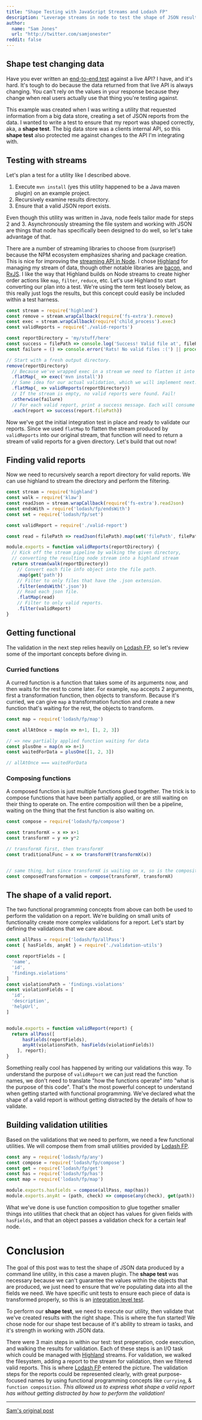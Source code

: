 ```yaml
---
title: "Shape Testing with JavaScript Streams and Lodash FP"
description: "Leverage streams in node to test the shape of JSON results. Test against objects whose values change with functional programming!"
author:
  name: "Sam Jones"
  url: "http://twitter.com/samjonester"
reddit: false
---
```


## Shape test changing data

Have you ever written an [end-to-end test][test-pyramid] against a live API? I have, and it's hard. It's tough to do because the data returned from that live API is always changing. You can't rely on the values in your response because they change when real users actually use that thing you're testing against.

This example was created when I was writing a utility that requested information from a big data store, creating a set of JSON reports from the data. I wanted to write a test to ensure that my report was shaped correctly, aka, a **shape test**. The big data store was a clients internal API, so this **shape test** also protected me against changes to the API I'm integrating with.

## Testing with streams

Let's plan a test for a utility like I described above.

1. Execute `mvn install` (yes this utility happened to be a Java maven plugin) on an example project.
2. Recursively examine results directory.
3. Ensure that a valid JSON report exists.

Even though this utility was written in Java, node feels tailor made for steps 2 and 3. Asynchronously streaming the file system and working with JSON are things that node has specifically been designed to do well, so let's take advantage of that.

There are a number of streaming libraries to choose from (surprise!) because the NPM ecosystem emphasizes sharing and package creation. This is nice for improving the [streaming API in Node][node-streams]. I chose [Highland][highland-js] for managing my stream of data, though other notable libraries are [bacon][bacon-js], and [RxJS][rxjs]. I like the way that Highland builds on Node streams to create higher order actions like `map`, `filter`, `reduce`, etc. Let's use Highland to start converting our plan into a test. We're using the term test loosely below, as this really just logs the results, but this concept could easily be included within a test harness.

``` javascript
const stream = require('highland')
const remove = stream.wrapCallback(require('fs-extra').remove)
const exec = stream.wrapCallback(require('child_process').exec)
const validReports = require('./valid-reports')

const reportDirectory = 'my/stuff/here'
const success = filePath => console.log('Success! Valid file at', filePath)
const failure = () => console.error('Rats! No valid files :(') || process.exit(1)

// Start with a fresh output directory.
remove(reportDirectory)
  // Because we've wrapped exec in a stream we need to flatten it into our original stream.
  .flatMap(_ => exec('mvn install'))
  // Same idea for our actual validation, which we will implement next.
  .flatMap(_ => validReports(reportDirectory))
  // If the stream is empty, no valid reports were found. Fail!
  .otherwise(failure)
  // For each valid report, print a success message. Each will consume the stream.
  .each(report => success(report.filePath))
```

Now we've got the initial integration test in place and ready to validate our reports. Since we used `flatMap` to flatten the stream produced by `validReports` into our original stream, that function will need to return a stream of valid reports for a given directory. Let's build that out now!

## Finding valid reports

Now we need to recursively search a report directory for valid reports. We can use highland to stream the directory and perform the filtering.

``` javascript
const stream = require('highland')
const walk = require('klaw')
const readJson = stream.wrapCallback(require('fs-extra').readJson)
const endsWith = require('lodash/fp/endsWith')
const set = require('lodash/fp/set')

const validReport = require('./valid-report')

const read = filePath => readJson(filePath).map(set('filePath', filePath))

module.exports = function validReports(reportDirectory) {
  // Kick off the stream pipeline by walking the given directory,
  // converting the resulting node stream into a highland stream
  return stream(walk(reportDirectory))
    // Convert each file info object into the file path.
    .map(get('path'))
    // Filter to only files that have the .json extension.
    .filter(endsWith('.json'))
    // Read each json file.
    .flatMap(read)
    // Filter to only valid reports.
    .filter(validReport)
}
```

## Getting functional

The validation in the next step relies heavily on [Lodash FP][lodash-fp], so let's review some of the important concepts before diving in.

### Curried functions

A curred function is a function that takes some of its arguments now, and then waits for the rest to come later. For example, `map` accepts 2 arguments, first a transformation function, then objects to transform. Because it's curried, we can give `map` a transformation function and create a new function that's waiting for the rest, the objects to transform.

``` javascript
const map = require('lodash/fp/map')

const allAtOnce = map(n => n+1, [1, 2, 3])

// => new partially applied function waiting for data
const plusOne = map(n => n+1)
const waitedForData = plusOne([1, 2, 3])

// allAtOnce === waitedForData
```

### Composing functions

A composed function is just multiple functions glued together. The trick is to compose functions that have been partially applied, or are still waiting on their thing to operate on. The entire composition will then be a pipeline, waiting on the thing that the first function is also waiting on.

``` javascript
const compose = require('lodash/fp/compose')

const transformX = x => x+1
const transformY = y => y*2

// transformX first, then transformY
const traditionalFunc = x => transformY(transformX(x))


// same thing, but since transformX is waiting on x, so is the composition.
const composedTransformation = compose(transformY, transformX)
```

## The shape of a valid report.

The two functional programming concepts from above can both be used to perform the validation on a report. We're building on small units of functionality create more complex validations for a report. Let's start by defining the validations that we care about.

``` javascript
const allPass = require('lodash/fp/allPass')
const { hasFields, anyAt } = require('./validation-utils')

const reportFields = [
  'name',
  'id',
  'findings.violations'
]
const violationsPath = 'findings.violations'
const violationFields = [
  'id',
  'description',
  'helpUrl',
]


module.exports = function validReport(report) {
  return allPass([
      hasFields(reportFields),
      anyAt(violationsPath, hasFields(violationFields))
    ], report);
}
```

Something really cool has happened by writing our validations this way. To understand the purpose of `validReport` we can just read the function names, we don't need to translate "how the functions operate" into "what is the purpose of this code". That's the most powerful concept to understand when getting started with functional programming. We've declared what the shape of a valid report is without getting distracted by the details of how to validate.

## Building validation utilities

Based on the validations that we need to perform, we need a few functional utilities. We will compose them from small utilities provided by [Lodash FP][lodash-fp].

``` javascript
const any = require('lodash/fp/any')
const compose = require('lodash/fp/compose')
const get = require('lodash/fp/get')
const has = require('lodash/fp/has')
const map = require('lodash/fp/map')

module.exports.hasfields = compose(allPass, map(has))
module.exports.anyAt = (path, check) => compose(any(check), get(path))
```
What we've done is use function composition to glue together smaller things into utilities that check that an object has values for given fields with `hasFields`, and that an object passes a validation check for a certain leaf node.

# Conclusion

The goal of this post was to test the shape of JSON data produced by a command line utility, in this case a maven plugin. The **shape test** was necessary because we can't guarantee the values within the objects that are produced, we just need to ensure that we're populating data into all the fields we need. We have specific unit tests to ensure each piece of data is transformed properly, so this is an [integration level test][test-pyramid].

To perform our **shape test**, we need to execute our utility, then validate that we've created results with the right shape. This is where the fun started! We chose node for our shape test because of it's ability to stream io tasks, and it's strength in working with JSON data. 

There were 3 main steps in within our test: test preperation, code execution, and walking the results for validation. Each of these steps is an I/O task which could be managed with [Highland][highland-js] streams. For validation, we walked the filesystem, adding a report to the stream for validation, then we filtered valid reports. This is where [Lodash FP][lodash-fp] entered the picture. The validation steps for the reports could be represented clearly, with great purpose-focused names by using functional programming concepts like `currying`, & `function composition`. *This allowed us to express what shape a valid report has without getting distracted by how to perform the validation!*

<hr/>
<p><a rel="canonical" href="https://samljones.com/2017-08-03/shape-testing-with-javascript-streams/">Sam's original post</a></p>

[test-pyramid]: https://github.com/testdouble/contributing-tests/wiki/Testing-Pyramid
[node-streams]: https://nodejs.org/api/stream.html
[highland-js]: http://highlandjs.org/
[bacon-js]: https://baconjs.github.io/
[rxjs]: http://reactivex.io/
[lodash-fp]: https://github.com/lodash/lodash/wiki/FP-Guide
